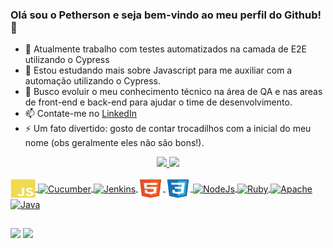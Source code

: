 ### Olá sou o Petherson e seja bem-vindo ao meu perfil do Github! 👋

- 🔭 Atualmente trabalho com testes automatizados na camada de E2E utilizando o Cypress
- 🌱 Estou estudando mais sobre Javascript para me auxiliar com a automação utilizando o Cypress.
- 👯 Busco evoluir o meu conhecimento técnico na área de QA e nas areas de front-end e back-end para ajudar o time de desenvolvimento.
- 📫 Contate-me no <a href="https://www.linkedin.com/in/petherson-erasmo/">LinkedIn</a>
- ⚡ Um fato divertido: gosto de contar trocadilhos com a inicial do meu nome (obs geralmente eles não são bons!).

<div align="center">
  <a href="https://github.com/Petherson-Erasmo">
  <img height="180em" src="https://github-readme-stats.vercel.app/api?username=Petherson-Erasmo&show_icons=true&theme=dracula&include_all_commits=true&count_private=true"/>
  <img height="180em" src="https://github-readme-stats.vercel.app/api/top-langs/?username=Petherson-Erasmo&layout=compact&langs_count=7&theme=dracula"/>
</div>
  
 <div style="display: inline_block"><br>
  <img align="center" alt="Js" height="30" width="40" src="https://raw.githubusercontent.com/devicons/devicon/master/icons/javascript/javascript-plain.svg"/>
  <img align="center" alt="Cucumber" height="30" width="40" src="https://cdn.jsdelivr.net/gh/devicons/devicon/icons/cucumber/cucumber-plain.svg"/>
  <img align="center" alt="Jenkins" height="30" width="40" src="https://cdn.jsdelivr.net/gh/devicons/devicon/icons/jenkins/jenkins-original.svg"/>
  <img align="center" alt="HTML" height="30" width="40" src="https://raw.githubusercontent.com/devicons/devicon/master/icons/html5/html5-original.svg"/>
  <img align="center" alt="CSS" height="30" width="40" src="https://raw.githubusercontent.com/devicons/devicon/master/icons/css3/css3-original.svg"/>
  <img align="center" alt="NodeJs" height="30" width="40" src="https://cdn.jsdelivr.net/gh/devicons/devicon/icons/nodejs/nodejs-original.svg"/>
  <img align="center" alt="Ruby" height="30" width="40" src="https://cdn.jsdelivr.net/gh/devicons/devicon/icons/ruby/ruby-plain.svg"/>
  <img align="center" alt="Apache" height="30" width="40" src="https://cdn.jsdelivr.net/gh/devicons/devicon/icons/apache/apache-original-wordmark.svg" />
  <img align="center" alt="Java" height="30" width="40" src="https://cdn.jsdelivr.net/gh/devicons/devicon/icons/java/java-plain.svg" />
</div>

  ##
  
 <div> 
  <a href = "mailto:petherson_erasmo@hotmail.com"><img src="https://img.shields.io/badge/Microsoft_Outlook-0078D4?style=for-the-badge&logo=microsoft-outlook&logoColor=white" target="_blank"></a>
  <a href="https://www.linkedin.com/in/petherson-erasmo/" target="_blank"><img src="https://img.shields.io/badge/-LinkedIn-%230077B5?style=for-the-badge&logo=linkedin&logoColor=white" target="_blank"></a>    
</div>
